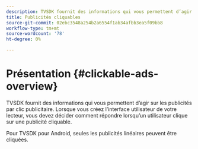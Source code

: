 ```yaml
---
description: TVSDK fournit des informations qui vous permettent d’agir sur les publicités par clic publicitaire. Lorsque vous créez l’interface utilisateur de votre lecteur, vous devez décider comment répondre lorsqu’un utilisateur clique sur une publicité cliquable.
title: Publicités cliquables
source-git-commit: 02ebc3548a254b2a6554f1ab34afbb3ea5f09bb8
workflow-type: tm+mt
source-wordcount: '78'
ht-degree: 0%

---
```


# Présentation {#clickable-ads-overview}

TVSDK fournit des informations qui vous permettent d’agir sur les publicités par clic publicitaire. Lorsque vous créez l’interface utilisateur de votre lecteur, vous devez décider comment répondre lorsqu’un utilisateur clique sur une publicité cliquable.

Pour TVSDK pour Android, seules les publicités linéaires peuvent être cliquées.
